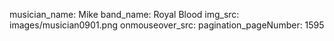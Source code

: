 musician_name: Mike
band_name: Royal Blood
img_src: images/musician0901.png
onmouseover_src: 
pagination_pageNumber: 1595